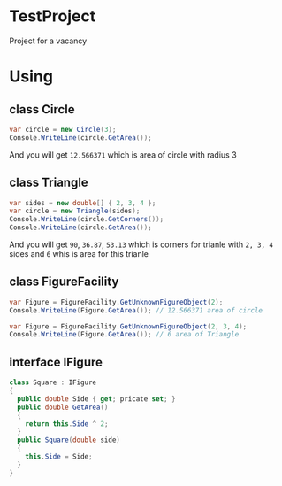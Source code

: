 # TestProject
Project for a vacancy

# Using

## class Circle 
``` csharp
var circle = new Circle(3);
Console.WriteLine(circle.GetArea());
```
And you will get `12.566371` which is area of circle with radius 3

## class Triangle
``` csharp
var sides = new double[] { 2, 3, 4 };
var circle = new Triangle(sides);
Console.WriteLine(circle.GetCorners());
Console.WriteLine(circle.GetArea());
```
And you will get `90`, `36.87`, `53.13` which is corners for trianle with `2, 3, 4` sides and `6` whis is area for this trianle

## class FigureFacility
```csharp 
var Figure = FigureFacility.GetUnknownFigureObject(2);
Console.WriteLine(Figure.GetArea()); // 12.566371 area of circle
```

```csharp 
var Figure = FigureFacility.GetUnknownFigureObject(2, 3, 4);
Console.WriteLine(Figure.GetArea()); // 6 area of Triangle
```

## interface IFigure
```csharp 
class Square : IFigure
{
  public double Side { get; pricate set; }
  public double GetArea()
  {
    return this.Side ^ 2;
  }
  public Square(double side)
  {
    this.Side = Side;
  }
}
```
